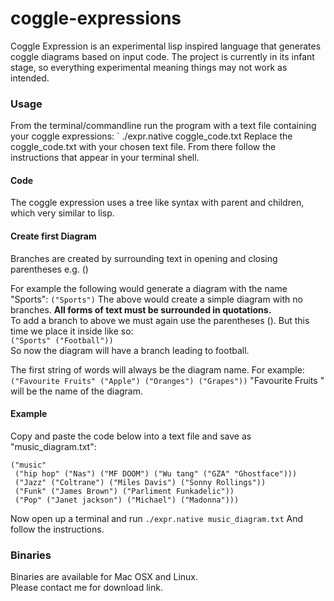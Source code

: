 # coggle-expressions

Coggle Expression is an experimental lisp inspired language that generates coggle diagrams based on input code.
The project is currently in its infant stage, so everything experimental meaning things may not work as intended.  

### Usage  
From the terminal/commandline run the program with a text file containing your coggle expressions:
` ./expr.native coggle_code.txt
Replace the coggle_code.txt with your chosen text file.
From there follow the instructions that appear in your terminal shell.

#### Code
The coggle expression uses a tree like syntax with parent and children, which very similar to lisp.  

#### Create first Diagram
Branches are created by surrounding text in opening and closing parentheses e.g. ()

For example the following would generate a diagram with the name "Sports":
` ("Sports") ` 
The above would create a simple diagram with no branches.
**All forms of text must be surrounded in quotations.**  
To add a branch to above we must again use the parentheses ().
But this time we place it inside like so:  
` ("Sports" ("Football")) `  
So now the diagram will have a branch leading to football.

The first string of words will always be the diagram name. For example:  ` ("Favourite Fruits" ("Apple") ("Oranges") ("Grapes")) `
"Favourite Fruits " will be the name of the diagram.

#### Example
Copy and paste the code below into a text file and save as "music_diagram.txt":  
```
("music"
 ("hip hop" ("Nas") ("MF DOOM") ("Wu tang" ("GZA" "Ghostface")))
 ("Jazz" ("Coltrane") ("Miles Davis") ("Sonny Rollings"))
 ("Funk" ("James Brown") ("Parliment Funkadelic"))
 ("Pop" ("Janet jackson") ("Michael") ("Madonna")))
```
Now open up a terminal and run `./expr.native music_diagram.txt`  And follow the instructions.





### Binaries
Binaries are available for Mac OSX and Linux.  
Please contact me for download link.  